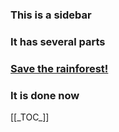 <h3>This is a sidebar</h3>
<h3>It has several parts</h3>
<h3><a href ="http://www.savetherainforest.com"> Save the rainforest! </a></h3>
<h3>It is done now</h3>
[[_TOC_]]
